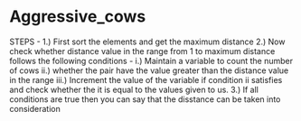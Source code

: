 # Aggressive_cows
STEPS - 
1.) First sort the elements and get the maximum distance
2.) Now check whether distance value in the range from 1 to maximum distance follows the following conditions - 
 i.) Maintain a variable to count the number of cows
 ii.) whether the pair have the value greater than the distance value in the range 
 iii.) Increment the value of the variable if condition ii satisfies and check whether the it is equal to the values given to us.
3.) If all conditions are true then you can say that the disstance can be taken into consideration
